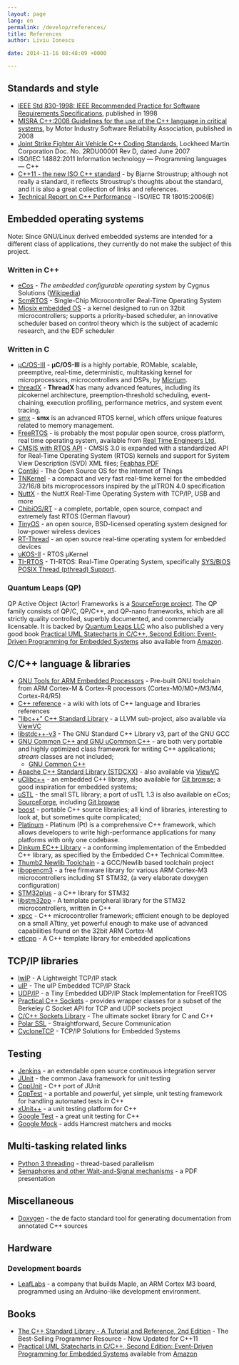 ```yaml
---
layout: page
lang: en
permalink: /develop/references/
title: References
author: Liviu Ionescu

date: 2014-11-16 08:48:09 +0000

---
```


## Standards and style

- [IEEE Std 830-1998: IEEE Recommended Practice for Software Requirements Specifications](http://ieeexplore.ieee.org/xpl/articleDetails.jsp?arnumber=720574), published in 1998
- [MISRA C++:2008 Guidelines for the use of the C++ language in critical systems](https://www.misra.org.uk/Publications/tabid/57/Default.aspx#label-cpp), by Motor Industry Software Reliability Association, published in 2008
- [Joint Strike Fighter Air Vehicle C++ Coding Standards](http://www.stroustrup.com/JSF-AV-rules.pdf), Lockheed Martin Corporation Doc. No. 2RDU00001 Rev D, dated June 2007
- ISO/IEC 14882:2011 Information technology — Programming languages — C++
- [C++11 - the new ISO C++ standard](http://www.stroustrup.com/C++11FAQ.html) - by Bjarne Stroustrup; although not really a standard, it reflects Stroustrup's thoughts about the standard, and it is also a great collection of links and references.
- [Technical Report on C++ Performance](http://www.open-std.org/jtc1/sc22/wg21/docs/TR18015.pdf) - ISO/IEC TR 18015:2006(E)

## Embedded operating systems

Note: Since GNU/Linux derived embedded systems are intended for a different class of applications, they currently do not make the subject of this project.

### Written in C++

- [eCos](http://ecos.sourceware.org/) - *The embedded configurable operating system* by Cygnus Solutions ([Wikipedia](http://en.wikipedia.org/wiki/ECos))
- [ScmRTOS](http://scmrtos.sourceforge.net/ScmRTOS) - Single-Chip Microcontroller Real-Time Operating System
- [Miosix embedded OS](http://miosix.org/index.html) - a kernel designed to run on 32bit microcontrollers; supports a priority-based scheduler, an innovative scheduler based on control theory which is the subject of academic research, and the EDF scheduler

### Written in C

- [µC/OS-III](http://micrium.com/rtos/ucosiii/overview/) - **µC/OS-III** is a highly portable, ROMable, scalable, preemptive, real-time, deterministic, multitasking kernel for microprocessors, microcontrollers and DSPs, by [Micrium](http://micrium.com).
- [threadX](http://rtos.com/products/threadx/) - **ThreadX** has many advanced features, including its picokernel architecture, preemption-threshold scheduling, event-chaining, execution profiling, performance metrics, and system event tracing.
- [smx](http://www.smxrtos.com/rtos/kernel/smx.htm) - **smx** is an advanced RTOS kernel, which offers unique features related to memory management.
- [FreeRTOS](http://www.freertos.org) - is probably the most popular open source, cross platform, real time operating system, available from [Real Time Engineers Ltd.](http://www.freertos.org/RTOS-contact-and-support.html)
- [CMSIS with RTOS API](http://www.arm.com/about/newsroom/arm-extends-cmsis-with-rtos-api-and-system-view-description.php) - CMSIS 3.0 is expanded with a standardized API for Real-Time Operating System (RTOS) kernels and support for System View Description (SVD) XML files; [Feabhas PDF](https://www.feabhas.com/sites/default/files/2016-06/ESC-3017Paper_An_Overview_of_CMSIS-RTOS_Niall_Cooling.pdf)
- [Contiki](http://www.contiki-os.org) - The Open Source OS for the Internet of Things
- [TNKernel](http://www.tnkernel.com/index.html) - a compact and very fast real-time kernel for the embedded 32/16/8 bits microprocessors inspired by the μITRON 4.0 specification
- [NuttX](http://nuttx.org) - the NuttX Real-Time Operating System with TCP/IP, USB and more
- [ChibiOS/RT](http://www.chibios.org/) - a complete, portable, open source, compact and extremely fast RTOS (German flavour)
- [TinyOS](https://github.com/tinyos) - an open source, BSD-licensed operating system designed for low-power wireless devices
- [RT-Thread](https://github.com/RT-Thread/rt-thread) - an open source real-time operating system for embedded devices
- [uKOS-II](http://www.ukos.ch/) - RTOS µKernel
- [TI-RTOS](http://www.ti.com/tool/ti-rtos) - TI-RTOS: Real-Time Operating System, specifically [SYS/BIOS POSIX Thread (pthread) Support](http://processors.wiki.ti.com/index.php/SYS/BIOS_POSIX_Thread_(pthread)_Support).

### Quantum Leaps (QP)

QP Active Object (Actor) Frameworks is a [SourceForge project](http://sourceforge.net/projects/qpc/). The QP family consists of QP/C, QP/C++, and QP-nano frameworks, which are all strictly quality controlled, superbly documented, and commercially licensable. It is backed by [Quantum Leaps LLC](http://www.state-machine.com) who also published a very good book [Practical UML Statecharts in C/C++, Second Edition: Event-Driven Programming for Embedded Systems](https://www.crcpress.com/Practical-UML-Statecharts-in-CC-Event-Driven-Programming-for-Embedded/Samek/p/book/9780750687065) also available from [Amazon](https://www.amazon.com/Practical-UML-Statecharts-Event-Driven-Programming/dp/0750687061).

## C/C++ language & libraries

- [GNU Tools for ARM Embedded Processors](http://launchpad.net/gcc-arm-embedded) - Pre-built GNU toolchain from ARM Cortex-M & Cortex-R processors (Cortex-M0/M0+/M3/M4, Cortex-R4/R5)
- [C++ reference](http://en.cppreference.com/w/cpp) - a wiki with lots of C++ language and libraries references
- ["libc++" C++ Standard Library](http://libcxx.llvm.org) - a LLVM sub-project, also available via [ViewVC](http://llvm.org/viewvc/llvm-project/libcxx/trunk/)
- [libstdc++-v3](http://gcc.gnu.org/libstdc++/) - The GNU Standard C++ Library v3, part of the GNU GCC
- [GNU Common C++ and GNU uCommon C++](http://www.gnu.org/software/commoncpp/) - are both very portable and highly optimized class framework for writing C++ applications; *stream* classes are not included;
  - [GNU Common C++](https://www.gnu.org/software/commoncpp/)
- [Apache C++ Standard Library (STDCXX)](http://stdcxx.apache.org/index.html) - also available via [ViewVC](http://svn.apache.org/viewvc/stdcxx/trunk/)
- [uClibc++](http://cxx.uclibc.org) - an embedded C++ library, also available for [Git browse](http://git.uclibc.org/uClibc++/); a good inspiration for embedded systems;
- [uSTL](http://ustl.sourceforge.net) - the small STL library; a port of usTL 1.3 is also available on eCos; [SourceForge](http://sourceforge.net/projects/ustl/), including [Git browse](http://sourceforge.net/p/ustl/code/)
- [boost](http://www.boost.org) - portable C++ source libraries; all kind of libraries, interesting to look at, but sometimes quite complicated;
- [Platinum](http://www.pt-framework.org/htdocs/classes.html) - Platinum (Pt) is a comprehensive C++ framework, which allows developers to write high-performance applications for many platforms with only one codebase.
- [Dinkum EC++ Library](http://www.qnx.com/developers/docs/6.4.1/dinkum_en/ecpp/index.html) - a conforming implementation of the Embedded C++ library, as specified by the Embedded C++ Technical Committee.
- [Thumb2 Newlib Toolchain](http://dekar.wc3edit.net/2012/10/11/the-power-of-tnt-is-at-your-disposal/) - a GCC/Newlib based toolchain project
- [libopencm3](http://libopencm3.org) - a free firmware library for various ARM Cortex-M3 microcontrollers including ST STM32, (a very elaborate doxygen configuration)
- [STM32plus](http://andybrown.me.uk/wk/2013/02/10/stm32plus-2-0-0/) - a C++ library for STM32
- [libstm32pp](http://github.com/JorgeAparicio/libstm32pp) - A template peripheral library for the STM32 microcontrollers, written in C++
- [xpcc](http://xpcc.io) - C++ microcontroller framework; efficient enough to be deployed on a small ATtiny, yet powerful enough to make use of advanced capabilities found on the 32bit ARM Cortex-M
- [etlcpp](http://www.etlcpp.com) - A C++ template library for embedded applications

## TCP/IP libraries

- [lwIP](http://savannah.nongnu.org/projects/lwip/) - A Lightweight TCP/IP stack
- [uIP](http://sourceforge.net/projects/uip-stack/) - The uIP Embedded TCP/IP Stack
- [UDP/IP](http://www.freertos.org/FreeRTOS-Plus/FreeRTOS_Plus_UDP/FreeRTOS_Plus_UDP.shtml) - a Tiny Embedded UDP/IP Stack Implementation for FreeRTOS
- [Practical C++ Sockets](http://cs.ecs.baylor.edu/~donahoo/practical/CSockets/practical/) - provides wrapper classes for a subset of the Berkeley C Socket API for TCP and UDP sockets
project
- [C/C++ Sockets Library](https://github.com/dermesser/libsocket) - The ultimate socket library for C and C++
- [Polar SSL](http://polarssl.org) - Straightforward, Secure Communication
- [CycloneTCP](http://www.oryx-embedded.com/cyclone_tcp.html) - TCP/IP Solutions for Embedded Systems

## Testing

- [Jenkins](http://jenkins-ci.org) - an extendable open source continuous integration server
- [JUnit](http://junit.sourceforge.net) - the common Java framework for unit testing
- [CppUnit](https://sourceforge.net/p/cppunit/wiki/Home/) - C++ port of JUnit
- [CppTest](http://cpptest.sourceforge.net) - a portable and powerful, yet simple, unit testing framework for handling automated tests in C++
- [xUnit++](http://bitbucket.org/moswald/xunit/wiki/Home) - a unit testing platform for C++
- [Google Test](http://code.google.com/p/googletest/) - a great unit testing for C++
- [Google Mock](http://code.google.com/p/googlemock/) - adds Hamcrest matchers and mocks

## Multi-tasking related links

- [Python 3 threading](http://docs.python.org/3/library/threading.html) - thread-based parallelism
- [Semaphores and other Wait-and-Signal mechanisms](http://www.uio.no/studier/emner/matnat/ifi/INF3150/h03/annet/slides/semaphores.pdf) - a PDF presentation

## Miscellaneous

- [Doxygen](http://www.stack.nl/~dimitri/doxygen/index.html) - the de facto standard tool for generating documentation from annotated C++ sources

## Hardware

### Development boards

- [LeafLabs](http://leaflabs.com) - a company that builds Maple, an ARM Cortex M3 board, programmed using an Arduino-like development environment.

## Books

- [The C++ Standard Library - A Tutorial and Reference, 2nd Edition](http://www.cppstdlib.com) - The Best-Selling Programmer Resource - Now Updated for C++11
- [Practical UML Statecharts in C/C++, Second Edition: Event-Driven Programming for Embedded Systems](https://www.crcpress.com/Practical-UML-Statecharts-in-CC-Event-Driven-Programming-for-Embedded/Samek/p/book/9780750687065) available from [Amazon](http://www.amazon.com/exec/obidos/ASIN/0750687061/quantumleap06-20)
